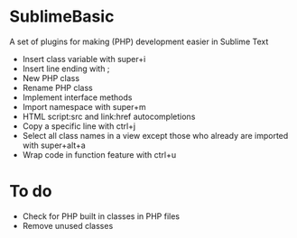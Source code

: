 # SublimeBasic
A set of plugins for making (PHP) development easier in Sublime Text

- Insert class variable with super+i
- Insert line ending with ;
- New PHP class
- Rename PHP class
- Implement interface methods
- Import namespace with super+m
- HTML script:src and link:href autocompletions
- Copy a specific line with ctrl+j
- Select all class names in a view except those who already are imported with super+alt+a
- Wrap code in function feature with ctrl+u

# To do

- Check for PHP built in classes in PHP files
- Remove unused classes